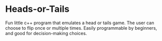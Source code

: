 # Heads-or-Tails
Fun little c++ program that emulates a head or tails game. The user can choose to flip once or multiple times. Easily programmable by beginners, and good for decision-making choices.
